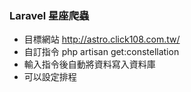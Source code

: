 ### Laravel 星座爬蟲

* 目標網站 http://astro.click108.com.tw/
* 自訂指令 php artisan get:constellation
* 輸入指令後自動將資料寫入資料庫
* 可以設定排程